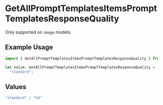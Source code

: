 # GetAllPromptTemplatesItemsPromptTemplatesResponseQuality

Only supported on `image` models.

## Example Usage

```typescript
import { GetAllPromptTemplatesItemsPromptTemplatesResponseQuality } from "@orq-ai/node/models/operations";

let value: GetAllPromptTemplatesItemsPromptTemplatesResponseQuality =
  "standard";
```

## Values

```typescript
"standard" | "hd"
```